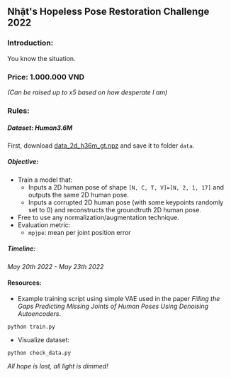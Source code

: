 ## Nhật's Hopeless Pose Restoration Challenge 2022

### Introduction:

You know the situation.

### Price: 1.000.000 VND

_(Can be raised up to x5 based on how desperate I am)_

### Rules:

##### Dataset: **Human3.6M**

First,
download [data_2d_h36m_gt.npz](https://drive.google.com/file/d/1Ceg319Fpj5ZM_kSjQttITz_r2UNgddmX/view?usp=sharing) and
save it to folder `data`.

##### Objective:

- Train a model that:
    - Inputs a 2D human pose of shape `[N, C, T, V]=[N, 2, 1, 17]` and outputs the same 2D
      human pose.
    - Inputs a corrupted 2D human pose (with some keypoints randomly set to 0) and reconstructs the groundtruth 2D human
      pose.
- Free to use any normalization/augmentation technique.
- Evaluation metric:
    - `mpjpe`: mean per joint position error

##### Timeline:

_May 20th 2022 - May 23th 2022_

#### Resources:

- Example training script using simple VAE used in the paper _Filling the Gaps Predicting Missing Joints of Human Poses
  Using Denoising Autoencoders_.

```terminal
python train.py
```

- Visualize dataset:

```terminal
python check_data.py
```

_All hope is lost, all light is dimmed!_
